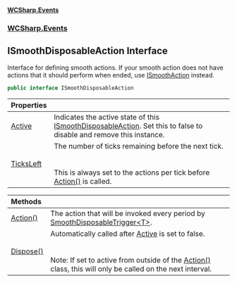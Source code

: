 #### [WCSharp.Events](README.md 'README')
### [WCSharp.Events](WCSharp.Events.md 'WCSharp.Events')

## ISmoothDisposableAction Interface

Interface for defining smooth actions. If your smooth action does not have actions that it should perform when ended, use [ISmoothAction](WCSharp.Events.ISmoothAction.md 'WCSharp.Events.ISmoothAction') instead.

```csharp
public interface ISmoothDisposableAction
```

| Properties | |
| :--- | :--- |
| [Active](WCSharp.Events.ISmoothDisposableAction.Active.md 'WCSharp.Events.ISmoothDisposableAction.Active') | Indicates the active state of this [ISmoothDisposableAction](WCSharp.Events.ISmoothDisposableAction.md 'WCSharp.Events.ISmoothDisposableAction'). Set this to false to disable and remove this instance. |
| [TicksLeft](WCSharp.Events.ISmoothDisposableAction.TicksLeft.md 'WCSharp.Events.ISmoothDisposableAction.TicksLeft') | The number of ticks remaining before the next tick.<br/><br/><br/>This is always set to the actions per tick before [Action()](WCSharp.Events.ISmoothDisposableAction.Action().md 'WCSharp.Events.ISmoothDisposableAction.Action()') is called. |

| Methods | |
| :--- | :--- |
| [Action()](WCSharp.Events.ISmoothDisposableAction.Action().md 'WCSharp.Events.ISmoothDisposableAction.Action()') | The action that will be invoked every period by [SmoothDisposableTrigger&lt;T&gt;](WCSharp.Events.SmoothDisposableTrigger_T_.md 'WCSharp.Events.SmoothDisposableTrigger<T>'). |
| [Dispose()](WCSharp.Events.ISmoothDisposableAction.Dispose().md 'WCSharp.Events.ISmoothDisposableAction.Dispose()') | Automatically called after [Active](WCSharp.Events.ISmoothDisposableAction.Active.md 'WCSharp.Events.ISmoothDisposableAction.Active') is set to false.<br/><br/><br/>Note: If set to active from outside of the [Action()](WCSharp.Events.ISmoothDisposableAction.Action().md 'WCSharp.Events.ISmoothDisposableAction.Action()') class, this will only be called on the next interval. |
